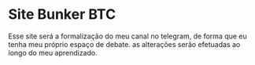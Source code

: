 
<h1>Site Bunker BTC</h1>

<p>Esse site será a formalização do meu canal no telegram, de forma que eu tenha meu próprio espaço de debate.
as alterações serão efetuadas ao longo do meu aprendizado.<p>
